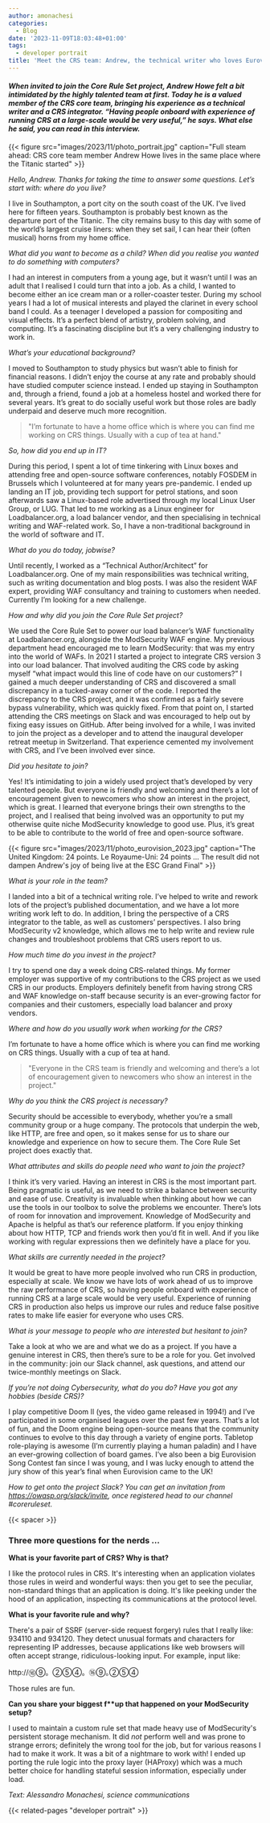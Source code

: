 ```yaml
---
author: amonachesi
categories:
  - Blog
date: '2023-11-09T18:03:48+01:00'
tags:
  - developer portrait
title: 'Meet the CRS team: Andrew, the technical writer who loves Eurovision and Doom II'
---
```


#### *When invited to join the Core Rule Set project, Andrew Howe felt a bit intimidated by the highly talented team at first. Today he is a valued member of the CRS core team, bringing his experience as a technical writer and a CRS integrator. “Having people onboard with experience of running CRS at a large-scale would be very useful,” he says. What else he said, you can read in this interview.*

{{< figure src="images/2023/11/photo_portrait.jpg" caption="Full steam ahead: CRS core team member Andrew Howe lives in the same place where the Titanic started" >}}

*Hello, Andrew. Thanks for taking the time to answer some questions. Let’s start with: where do you live?*

I live in Southampton, a port city on the south coast of the UK. I’ve lived here for fifteen years. Southampton is probably best known as the departure port of the Titanic. The city remains busy to this day with some of the world’s largest cruise liners: when they set sail, I can hear their (often musical) horns from my home office.

*What did you want to become as a child? When did you realise you wanted to do something with computers?*

I had an interest in computers from a young age, but it wasn’t until I was an adult that I realised I could turn that into a job. As a child, I wanted to become either an ice cream man or a roller-coaster tester. During my school years I had a lot of musical interests and played the clarinet in every school band I could. As a teenager I developed a passion for compositing and visual effects. It’s a perfect blend of artistry, problem solving, and computing. It’s a fascinating discipline but it’s a very challenging industry to work in.

*What’s your educational background?*

I moved to Southampton to study physics but wasn’t able to finish for financial reasons. I didn’t enjoy the course at any rate and probably should have studied computer science instead. I ended up staying in Southampton and, through a friend, found a job at a homeless hostel and worked there for several years. It’s great to do socially useful work but those roles are badly underpaid and deserve much more recognition.

> "I’m fortunate to have a home office which is where you can find me working on CRS things. Usually with a cup of tea at hand."

*So, how did you end up in IT?*

During this period, I spent a lot of time tinkering with Linux boxes and attending free and open-source software conferences, notably FOSDEM in Brussels which I volunteered at for many years pre-pandemic. I ended up landing an IT job, providing tech support for petrol stations, and soon afterwards saw a Linux-based role advertised through my local Linux User Group, or LUG. That led to me working as a Linux engineer for Loadbalancer.org, a load balancer vendor, and then specialising in technical writing and WAF-related work. So, I have a non-traditional background in the world of software and IT.

*What do you do today, jobwise?*

Until recently, I worked as a “Technical Author/Architect” for Loadbalancer.org. One of my main responsibilities was technical writing, such as writing documentation and blog posts. I was also the resident WAF expert, providing WAF consultancy and training to customers when needed. Currently I’m looking for a new challenge.

*How and why did you join the Core Rule Set project?*

We used the Core Rule Set to power our load balancer’s WAF functionality at Loadbalancer.org, alongside the ModSecurity WAF engine. My previous department head encouraged me to learn ModSecurity: that was my entry into the world of WAFs. In 2021 I started a project to integrate CRS version 3 into our load balancer. That involved auditing the CRS code by asking myself “what impact would this line of code have on our customers?” I gained a much deeper understanding of CRS and discovered a small discrepancy in a tucked-away corner of the code. I reported the discrepancy to the CRS project, and it was confirmed as a fairly severe bypass vulnerability, which was quickly fixed. From that point on, I started attending the CRS meetings on Slack and was encouraged to help out by fixing easy issues on GitHub. After being involved for a while, I was invited to join the project as a developer and to attend the inaugural developer retreat meetup in Switzerland. That experience cemented my involvement with CRS, and I’ve been involved ever since.

*Did you hesitate to join?*

Yes! It’s intimidating to join a widely used project that’s developed by very talented people. But everyone is friendly and welcoming and there’s a lot of encouragement given to newcomers who show an interest in the project, which is great. I learned that everyone brings their own strengths to the project, and I realised that being involved was an opportunity to put my otherwise quite niche ModSecurity knowledge to good use. Plus, it’s great to be able to contribute to the world of free and open-source software.

{{< figure src="images/2023/11/photo_eurovision_2023.jpg" caption="The United Kingdom: 24 points. Le Royaume-Uni: 24 points ... The result did not dampen Andrew's joy of being live at the ESC Grand Final" >}}

*What is your role in the team?*

I landed into a bit of a technical writing role. I’ve helped to write and rework lots of the project’s published documentation, and we have a lot more writing work left to do. In addition, I bring the perspective of a CRS integrator to the table, as well as customers’ perspectives. I also bring ModSecurity v2 knowledge, which allows me to help write and review rule changes and troubleshoot problems that CRS users report to us.

*How much time do you invest in the project?*

I try to spend one day a week doing CRS-related things. My former employer was supportive of my contributions to the CRS project as we used CRS in our products. Employers definitely benefit from having strong CRS and WAF knowledge on-staff because security is an ever-growing factor for companies and their customers, especially load balancer and proxy vendors.

*Where and how do you usually work when working for the CRS?*

I’m fortunate to have a home office which is where you can find me working on CRS things. Usually with a cup of tea at hand.

> "Everyone in the CRS team is friendly and welcoming and there’s a lot of encouragement given to newcomers who show an interest in the project."

*Why do you think the CRS project is necessary?*

Security should be accessible to everybody, whether you’re a small community group or a huge company. The protocols that underpin the web, like HTTP, are free and open, so it makes sense for us to share our knowledge and experience on how to secure them. The Core Rule Set project does exactly that.

*What attributes and skills do people need who want to join the project?*

I think it’s very varied. Having an interest in CRS is the most important part. Being pragmatic is useful, as we need to strike a balance between security and ease of use. Creativity is invaluable when thinking about how we can use the tools in our toolbox to solve the problems we encounter. There’s lots of room for innovation and improvement. Knowledge of ModSecurity and Apache is helpful as that’s our reference platform. If you enjoy thinking about how HTTP, TCP and friends work then you’d fit in well. And if you like working with regular expressions then we definitely have a place for you.

*What skills are currently needed in the project?*

It would be great to have more people involved who run CRS in production, especially at scale. We know we have lots of work ahead of us to improve the raw performance of CRS, so having people onboard with experience of running CRS at a large scale would be very useful. Experience of running CRS in production also helps us improve our rules and reduce false positive rates to make life easier for everyone who uses CRS.

*What is your message to people who are interested but hesitant to join?*

Take a look at who we are and what we do as a project. If you have a genuine interest in CRS, then there’s sure to be a role for you. Get involved in the community: join our Slack channel, ask questions, and attend our twice-monthly meetings on Slack.

*If you’re not doing Cybersecurity, what do you do? Have you got any hobbies (beside CRS)?*

I play competitive Doom II (yes, the video game released in 1994!) and I’ve participated in some organised leagues over the past few years. That’s a lot of fun, and the Doom engine being open-source means that the community continues to evolve to this day through a variety of engine ports. Tabletop role-playing is awesome (I’m currently playing a human paladin) and I have an ever-growing collection of board games. I’ve also been a big Eurovision Song Contest fan since I was young, and I was lucky enough to attend the jury show of this year’s final when Eurovision came to the UK!

*How to get onto the project Slack? You can get an invitation from <https://owasp.org/slack/invite>, once registered head to our channel #coreruleset.*

{{< spacer >}}

### Three more questions for the nerds ...

**What is your favorite part of CRS? Why is that?**

I like the protocol rules in CRS. It's interesting when an application violates those rules in weird and wonderful ways: then you get to see the peculiar, non-standard things that an application is doing. It's like peeking under the hood of an application, inspecting its communications at the protocol level.

**What is your favorite rule and why?**

There's a pair of SSRF (server-side request forgery) rules that I really like: 934110 and 934120. They detect unusual formats and characters for representing IP addresses, because applications like web browsers will often accept strange, ridiculous-looking input. For example, input like:

http://⑯⑨。②⑤④。⑯⑨｡②⑤④

Those rules are fun.

**Can you share your biggest f\*\*up that happened on your ModSecurity setup?**

I used to maintain a custom rule set that made heavy use of ModSecurity's persistent storage mechanism. It did *not* perform well and was prone to strange errors; definitely the wrong tool for the job, but for various reasons I had to make it work. It was a bit of a nightmare to work with! I ended up porting the rule logic into the proxy layer (HAProxy) which was a much better choice for handling stateful session information, especially under load.

*Text: Alessandro Monachesi, science communications*

{{< related-pages "developer portrait" >}}

